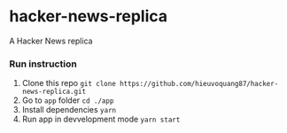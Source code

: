 # hacker-news-replica

A Hacker News replica

### Run instruction

1. Clone this repo `git clone https://github.com/hieuvoquang87/hacker-news-replica.git`
2. Go to `app` folder `cd ./app`
3. Install dependencies `yarn`
4. Run app in devvelopment mode `yarn start`
